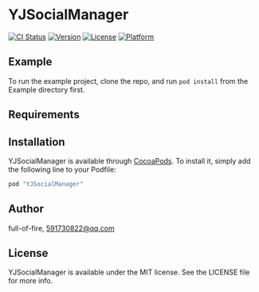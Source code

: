 # YJSocialManager

[![CI Status](http://img.shields.io/travis/full-of-fire/YJSocialManager.svg?style=flat)](https://travis-ci.org/full-of-fire/YJSocialManager)
[![Version](https://img.shields.io/cocoapods/v/YJSocialManager.svg?style=flat)](http://cocoapods.org/pods/YJSocialManager)
[![License](https://img.shields.io/cocoapods/l/YJSocialManager.svg?style=flat)](http://cocoapods.org/pods/YJSocialManager)
[![Platform](https://img.shields.io/cocoapods/p/YJSocialManager.svg?style=flat)](http://cocoapods.org/pods/YJSocialManager)

## Example

To run the example project, clone the repo, and run `pod install` from the Example directory first.

## Requirements

## Installation

YJSocialManager is available through [CocoaPods](http://cocoapods.org). To install
it, simply add the following line to your Podfile:

```ruby
pod "YJSocialManager"
```

## Author

full-of-fire, 591730822@qq.com

## License

YJSocialManager is available under the MIT license. See the LICENSE file for more info.
